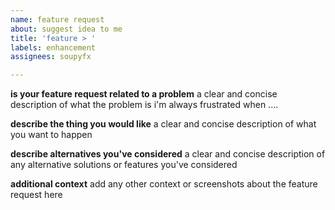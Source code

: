 ```yaml
---
name: feature request
about: suggest idea to me
title: 'feature > '
labels: enhancement
assignees: soupyfx

---
```


**is your feature request related to a problem**
a clear and concise description of what the problem is
i'm always frustrated when ....

**describe the thing you would like**
a clear and concise description of what you want to happen

**describe alternatives you've considered**
a clear and concise description of any alternative solutions or features you've considered

**additional context**
add any other context or screenshots about the feature request here
